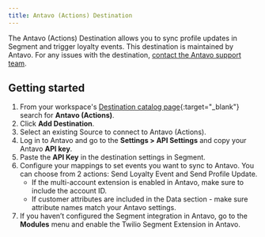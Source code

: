 ```yaml
---
title: Antavo (Actions) Destination
---
```


The Antavo (Actions) Destination allows you to sync profile updates in Segment and trigger loyalty events.
This destination is maintained by Antavo. For any issues with the destination, [contact the Antavo support team](mailto:support@antavo.com).

## Getting started

1. From your workspace's [Destination catalog page](https://app.segment.com/goto-my-workspace/destinations/catalog){:target="_blank"} search for **Antavo (Actions)**.
2. Click **Add Destination**.
3. Select an existing Source to connect to Antavo (Actions).
4. Log in to Antavo and go to the **Settings > API Settings** and copy your Antavo **API key**.
5. Paste the **API Key** in the destination settings in Segment.
6. Configure your mappings to set events you want to sync to Antavo. You can choose from 2 actions: Send Loyalty Event and Send Profile Update.
      - If the multi-account extension is enabled in Antavo, make sure to include the account ID.
      - If customer attributes are included in the Data section - make sure attribute names match your Antavo settings.
7. If you haven’t configured the Segment integration in Antavo, go to the **Modules** menu and enable the Twilio Segment Extension in Antavo.
